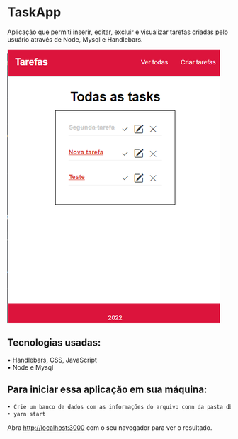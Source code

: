 # TaskApp
Aplicação que permiti inserir, editar, excluir e visualizar tarefas criadas pelo usuário através de Node, Mysql e Handlebars.

![index](https://github.com/BRMicael/TaskApp/blob/main/screenshots/index.png)<br>

<h2>Tecnologias usadas:</h2>
• Handlebars, CSS, JavaScript <br>
• Node e Mysql<br>



<h2> Para iniciar essa aplicação em sua máquina: </h2>

```bash
• Crie um banco de dados com as informações do arquivo conn da pasta db
• yarn start
```

Abra [http://localhost:3000](http://localhost:3000) com o seu navegador para ver o resultado.
